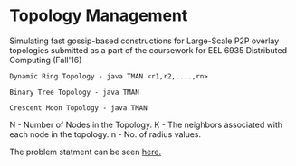 # Topology Management

Simulating fast gossip-based constructions for Large-Scale P2P overlay topologies submitted as a part of the
coursework for EEL 6935 Distributed Computing (Fall'16)

```
Dynamic Ring Topology - java TMAN <r1,r2,....,rn>

Binary Tree Topology - java TMAN

Crescent Moon Topology - java TMAN

```

N - Number of Nodes in the Topology. K - The neighbors associated with each node in the topology. n - No. of radius values.

The problem statment can be seen [here.](https://github.com/venkateshmantha/tman/blob/master/Homework%201.pdf)
